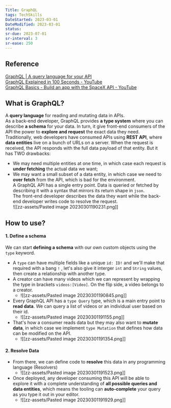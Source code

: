 ```yaml
---
Title: GraphQL
tags: TechSkills
DateStarted: 2023-03-01
DateModified: 2023-03-01
status:
sr-due: 2023-07-01
sr-interval: 3
sr-ease: 250
---
```


## Reference

[GraphQL | A query language for your API](https://graphql.org/)  
[GraphQL Explained in 100 Seconds - YouTube](https://www.youtube.com/watch?v=eIQh02xuVw4)  
[GraphQL Basics - Build an app with the SpaceX API - YouTube](https://www.youtube.com/watch?v=7wzR4Ig5pTI)

## What is GraphQL?

A **query language** for reading and mutating data in APIs.  
As a back-end developer, GraphQL provides **a type system** where you can describe **a schema** for your data. In turn, it give front-end consumers of the API the power to **explore and request** the exact data they need.  
Traditionally, web developers have consumed APIs using **REST API**, where **data entities** live on a bunch of URLs on a server. When the request is received, the API responds with the full data payload of that entity. But it has TWO drawbacks:

- We may need multiple entities at one time, in which case each request is **under fetching** the actual data we want;
- We may want a small subset of a data entity, in which case we need to **over fetch** from the API, which is bad for the environment.  
  A GraphQL API has a single entry point. Data is queried or fetched by describing it with a syntax that mirrors its return shape in `json`.  
  The front-end developer describes the data they want while the back-end developer writes code to resolve the request.  
  ![[zz-assets/Pasted image 20230301190231.png]]

## How to use?

#### 1. Define a schema

We can start **defining a schema** with our own custom objects using the `type` keyword.

- A `type` can have multiple fields like a unique `id: ID!` and we'll make that required with a bang `!` , let's also give it interger `int` and `String` values, then create a relationship with another type.
- A creator can have many videos which we can represent by wrapping the type in brackets `videos:[Video]`. On the flip side, a video belongs to a creator.
  - ![[zz-assets/Pasted image 20230301190845.png]]
- Every GraphQL API has a `type Query` type, which is a main entry point to **read data**. We can query a list of videos or an individual user based on their id.
  - ![[zz-assets/Pasted image 20230301191155.png]]
- That's how a consumer reads data but they may also want to **mutate data**, in which case we implement `type Mutation` that defines how data can be modified on the API.
  - ![[zz-assets/Pasted image 20230301191354.png]]

#### 2. Resolve Data

- From there, we can define code to **resolve** this data in any programming language (Resolvers)
  - ![[zz-assets/Pasted image 20230301191523.png]]
- Once deployed, any developer consuming this API will be able to explore it with a complete understanding of **all possible queries and data entities**, which means the tooling can **auto-complete** your query as you type it out in your editor.
  - ![[zz-assets/Pasted image 20230301191929.png]]
